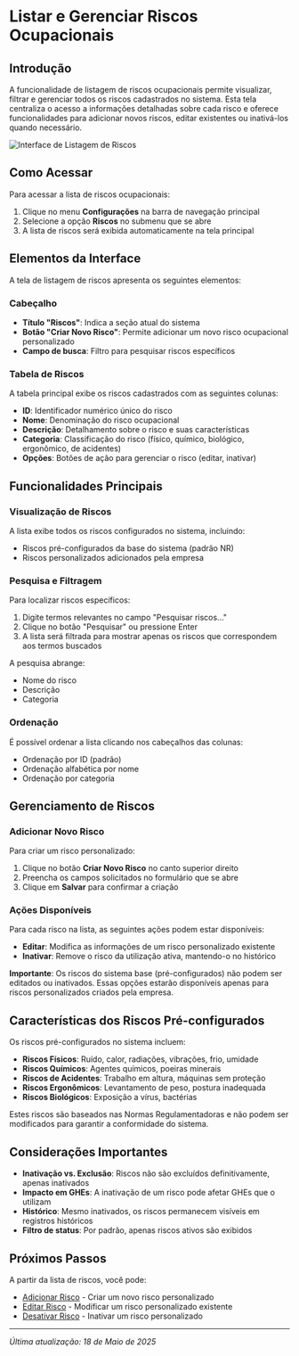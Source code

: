 # Listar e Gerenciar Riscos Ocupacionais

## Introdução

A funcionalidade de listagem de riscos ocupacionais permite visualizar, filtrar e gerenciar todos os riscos cadastrados no sistema. Esta tela centraliza o acesso a informações detalhadas sobre cada risco e oferece funcionalidades para adicionar novos riscos, editar existentes ou inativá-los quando necessário.

![Interface de Listagem de Riscos](../../../assets/images/listar-riscos.png)

## Como Acessar

Para acessar a lista de riscos ocupacionais:

1. Clique no menu **Configurações** na barra de navegação principal
2. Selecione a opção **Riscos** no submenu que se abre
3. A lista de riscos será exibida automaticamente na tela principal

## Elementos da Interface

A tela de listagem de riscos apresenta os seguintes elementos:

### Cabeçalho

- **Título "Riscos"**: Indica a seção atual do sistema
- **Botão "Criar Novo Risco"**: Permite adicionar um novo risco ocupacional personalizado
- **Campo de busca**: Filtro para pesquisar riscos específicos

### Tabela de Riscos

A tabela principal exibe os riscos cadastrados com as seguintes colunas:

- **ID**: Identificador numérico único do risco
- **Nome**: Denominação do risco ocupacional
- **Descrição**: Detalhamento sobre o risco e suas características
- **Categoria**: Classificação do risco (físico, químico, biológico, ergonômico, de acidentes)
- **Opções**: Botões de ação para gerenciar o risco (editar, inativar)

## Funcionalidades Principais

### Visualização de Riscos

A lista exibe todos os riscos configurados no sistema, incluindo:

- Riscos pré-configurados da base do sistema (padrão NR)
- Riscos personalizados adicionados pela empresa

### Pesquisa e Filtragem

Para localizar riscos específicos:

1. Digite termos relevantes no campo "Pesquisar riscos..."
2. Clique no botão "Pesquisar" ou pressione Enter
3. A lista será filtrada para mostrar apenas os riscos que correspondem aos termos buscados

A pesquisa abrange:
- Nome do risco
- Descrição
- Categoria

### Ordenação

É possível ordenar a lista clicando nos cabeçalhos das colunas:

- Ordenação por ID (padrão)
- Ordenação alfabética por nome
- Ordenação por categoria

## Gerenciamento de Riscos

### Adicionar Novo Risco

Para criar um risco personalizado:

1. Clique no botão **Criar Novo Risco** no canto superior direito
2. Preencha os campos solicitados no formulário que se abre
3. Clique em **Salvar** para confirmar a criação

### Ações Disponíveis

Para cada risco na lista, as seguintes ações podem estar disponíveis:

- **Editar**: Modifica as informações de um risco personalizado existente
- **Inativar**: Remove o risco da utilização ativa, mantendo-o no histórico

**Importante**: Os riscos do sistema base (pré-configurados) não podem ser editados ou inativados. Essas opções estarão disponíveis apenas para riscos personalizados criados pela empresa.

## Características dos Riscos Pré-configurados

Os riscos pré-configurados no sistema incluem:

- **Riscos Físicos**: Ruído, calor, radiações, vibrações, frio, umidade
- **Riscos Químicos**: Agentes químicos, poeiras minerais
- **Riscos de Acidentes**: Trabalho em altura, máquinas sem proteção
- **Riscos Ergonômicos**: Levantamento de peso, postura inadequada
- **Riscos Biológicos**: Exposição a vírus, bactérias

Estes riscos são baseados nas Normas Regulamentadoras e não podem ser modificados para garantir a conformidade do sistema.

## Considerações Importantes

- **Inativação vs. Exclusão**: Riscos não são excluídos definitivamente, apenas inativados
- **Impacto em GHEs**: A inativação de um risco pode afetar GHEs que o utilizam
- **Histórico**: Mesmo inativados, os riscos permanecem visíveis em registros históricos
- **Filtro de status**: Por padrão, apenas riscos ativos são exibidos

## Próximos Passos

A partir da lista de riscos, você pode:

- [Adicionar Risco](./adicionar-risco.md) - Criar um novo risco personalizado
- [Editar Risco](./editar-risco.md) - Modificar um risco personalizado existente
- [Desativar Risco](./desativar-risco.md) - Inativar um risco personalizado

---

*Última atualização: 18 de Maio de 2025*